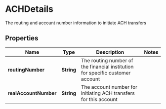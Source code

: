 

# ACHDetails

The routing and account number information to initiate ACH transfers

## Properties

| Name | Type | Description | Notes |
|------------ | ------------- | ------------- | -------------|
|**routingNumber** | **String** | The routing number of the financial institution for specific customer account |  |
|**realAccountNumber** | **String** | The account number for initiating ACH transfers for this account |  |



